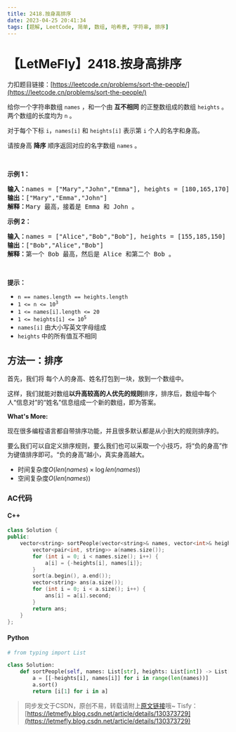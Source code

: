 ```yaml
---
title: 2418.按身高排序
date: 2023-04-25 20:41:34
tags: [题解, LeetCode, 简单, 数组, 哈希表, 字符串, 排序]
---
```


# 【LetMeFly】2418.按身高排序

力扣题目链接：[https://leetcode.cn/problems/sort-the-people/](https://leetcode.cn/problems/sort-the-people/)

<p>给你一个字符串数组 <code>names</code> ，和一个由 <strong>互不相同</strong> 的正整数组成的数组 <code>heights</code> 。两个数组的长度均为 <code>n</code> 。</p>

<p>对于每个下标 <code>i</code>，<code>names[i]</code> 和 <code>heights[i]</code> 表示第 <code>i</code> 个人的名字和身高。</p>

<p>请按身高 <strong>降序</strong> 顺序返回对应的名字数组 <code>names</code> 。</p>

<p>&nbsp;</p>

<p><strong>示例 1：</strong></p>

<pre><strong>输入：</strong>names = ["Mary","John","Emma"], heights = [180,165,170]
<strong>输出：</strong>["Mary","Emma","John"]
<strong>解释：</strong>Mary 最高，接着是 Emma 和 John 。
</pre>

<p><strong>示例 2：</strong></p>

<pre><strong>输入：</strong>names = ["Alice","Bob","Bob"], heights = [155,185,150]
<strong>输出：</strong>["Bob","Alice","Bob"]
<strong>解释：</strong>第一个 Bob 最高，然后是 Alice 和第二个 Bob 。
</pre>

<p>&nbsp;</p>

<p><strong>提示：</strong></p>

<ul>
	<li><code>n == names.length == heights.length</code></li>
	<li><code>1 &lt;= n &lt;= 10<sup>3</sup></code></li>
	<li><code>1 &lt;= names[i].length &lt;= 20</code></li>
	<li><code>1 &lt;= heights[i] &lt;= 10<sup>5</sup></code></li>
	<li><code>names[i]</code> 由大小写英文字母组成</li>
	<li><code>heights</code> 中的所有值互不相同</li>
</ul>


    
## 方法一：排序

首先，我们将 每个人的身高、姓名打包到一块，放到一个数组中。

这样，我们就能对数组**以升高较高的人优先的规则**排序，排序后，数组中每个人“信息对”的“姓名”信息组成一个新的数组，即为答案。

**What's More:**

现在很多编程语言都自带排序功能，并且很多默认都是从小到大的规则排序的。

要么我们可以自定义排序规则，要么我们也可以采取一个小技巧，将“负的身高”作为键值排序即可。“负的身高”越小，真实身高越大。

+ 时间复杂度$O(len(names)\times \log len(names))$
+ 空间复杂度$O(len(names))$

### AC代码

#### C++

```cpp
class Solution {
public:
    vector<string> sortPeople(vector<string>& names, vector<int>& heights) {
        vector<pair<int, string>> a(names.size());
        for (int i = 0; i < names.size(); i++) {
            a[i] = {-heights[i], names[i]};
        }
        sort(a.begin(), a.end());
        vector<string> ans(a.size());
        for (int i = 0; i < a.size(); i++) {
            ans[i] = a[i].second;
        }
        return ans;
    }
};
```

#### Python

```python
# from typing import List

class Solution:
    def sortPeople(self, names: List[str], heights: List[int]) -> List[str]:
        a = [[-heights[i], names[i]] for i in range(len(names))]
        a.sort()
        return [i[1] for i in a]
```

> 同步发文于CSDN，原创不易，转载请附上[原文链接](https://blog.letmefly.xyz/2023/04/25/LeetCode%202418.%E6%8C%89%E8%BA%AB%E9%AB%98%E6%8E%92%E5%BA%8F/)哦~
> Tisfy：[https://letmefly.blog.csdn.net/article/details/130373729](https://letmefly.blog.csdn.net/article/details/130373729)
